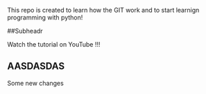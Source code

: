 This repo is created to learn how the GIT work and to start learnign programming with python!


##Subheadr

Watch the tutorial on YouTube !!!



## AASDASDAS
Some new changes
